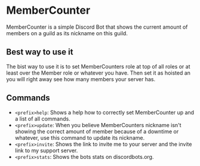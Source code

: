# MemberCounter

MemberCounter is a simple Discord Bot that shows the current amount of members on a guild as its nickname on this guild.

## Best way to use it
The bist way to use it is to set MemberCounters role at top of all roles or at least over the Member role or whatever you have. Then set it as hoisted an you will right away see how many members your server has.

## Commands
* `<prefix>help`: Shows a help how to correctly set MemberCounter up and a list of all commands.
* `<prefix>update`: When you believe MemberCounters nickname isn't showing the correct amount of member because of a downtime or whatever, use this command to update its nickname.
* `<prefix>invite`: Shows the link to invite me to your server and the invite link to my support server.
* `<prefix>stats`: Shows the bots stats on discordbots.org.